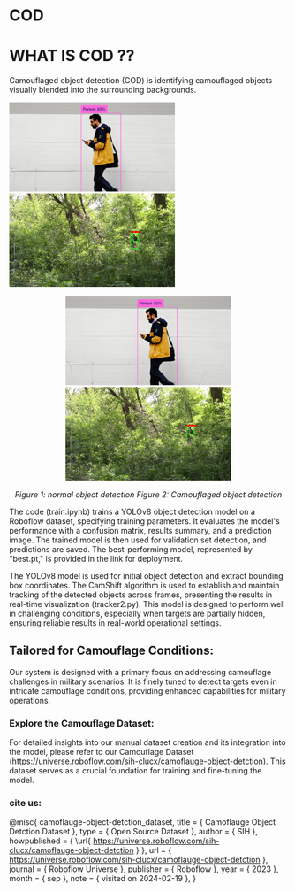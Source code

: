# COD

# WHAT IS COD ?? 

Camouflaged object detection (COD) is identifying camouflaged objects visually blended into the surrounding backgrounds.

<img src="normal_human_detection1.png" alt="Image 1" width="300"/> <img src="frame_14000.png" alt="Image 2" width="300" />

<p align="center">
  <img src="normal_human_detection1.png" alt="Image 1" width="300"/>
  <img src="frame_14000.png" alt="Image 2" width="300"/>
</p>

<p align="center">
  <em>Figure 1: normal object detection</em>
  <em>Figure 2: Camouflaged object detection</em>
</p>

The code (train.ipynb) trains a YOLOv8 object detection model on a Roboflow dataset, specifying training parameters. It evaluates the model's performance with a confusion matrix, results summary, and a prediction image. The trained model is then used for validation set detection, and predictions are saved. The best-performing model, represented by "best.pt," is provided in the link for deployment.

The YOLOv8 model is used for initial object detection and extract bounding box coordinates. The CamShift algorithm is used to establish and maintain tracking of the detected objects across frames, presenting the results in real-time visualization (tracker2.py).  This model is designed to perform well in challenging conditions, especially when targets are partially hidden, ensuring reliable results in real-world operational settings.

## Tailored for Camouflage Conditions:
Our system is designed with a primary focus on addressing camouflage challenges in military scenarios. It is finely tuned to detect targets even in intricate camouflage conditions, providing enhanced capabilities for military operations.

### Explore the Camouflage Dataset:
For detailed insights into our manual dataset creation and its integration into the model, please refer to our Camouflage Dataset (https://universe.roboflow.com/sih-clucx/camoflauge-object-detction). This dataset serves as a crucial foundation for training and fine-tuning the model.

### cite us:
@misc{
                            camoflauge-object-detction_dataset,
                            title = { Camoflauge Object Detction Dataset },
                            type = { Open Source Dataset },
                            author = { SIH },
                            howpublished = { \url{ https://universe.roboflow.com/sih-clucx/camoflauge-object-detction } },
                            url = { https://universe.roboflow.com/sih-clucx/camoflauge-object-detction },
                            journal = { Roboflow Universe },
                            publisher = { Roboflow },
                            year = { 2023 },
                            month = { sep },
                            note = { visited on 2024-02-19 },
                            }

